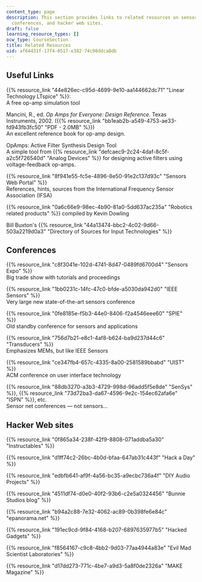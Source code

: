```yaml
---
content_type: page
description: This section provides links to related resources on sensor technologies,
  conferences, and hacker web sites.
draft: false
learning_resource_types: []
ocw_type: CourseSection
title: Related Resources
uid: af64431f-17f4-0517-e382-74c98ddca8db
---
```

## Useful Links

{{% resource_link "44e826ec-c95d-4699-9e10-aa144662dc71" "Linear Technology LTspice" %}}:    
A free op-amp simulation tool

Mancini, R., ed. *Op Amps for Everyone: Design Reference*. Texas Instruments, 2002. ({{% resource_link "bb1eab2b-a549-4753-ae33-fd943fb3fc50" "PDF - 2.0MB" %}})    
An excellent reference book for op-amp design.

OpAmps: Active Filter Synthesis Design Tool    
A simple tool from {{% resource_link "defcaec9-2c24-4daf-8c5f-a2c5f726540d" "Analog Devices" %}} for designing active filters using voltage-feedback op-amps.

{{% resource_link "8f941e55-fc5e-4896-8e50-91e2c137d93c" "Sensors Web Portal" %}}    
References, hints, sources from the International Frequency Sensor Association (IFSA)

{{% resource_link "0a6c66e9-98ec-4b90-81a0-5dd637ac235a" "Robotics related products" %}} compiled by Kevin Dowling

Bill Buxton's {{% resource_link "44a13474-bbc2-4c02-9d66-503a2219d0a3" "Directory of Sources for Input Technologies" %}}

## Conferences

{{% resource_link "c8f3041e-102d-4741-8d47-0489fd6700d4" "Sensors Expo" %}}    
Big trade show with tutorials and proceedings

{{% resource_link "1bb0231c-14fc-47c0-bfde-a5030da942d0" "IEEE Sensors" %}}    
Very large new state-of-the-art sensors conference

{{% resource_link "0fe8185e-f5b3-44e0-8406-f2a4546eee60" "SPIE" %}}    
Old standby conference for sensors and applications

{{% resource_link "756d7b21-e8c1-4af8-b624-ba9d237d44c6" "Transducers" %}}    
Emphasizes MEMs, but like IEEE Sensors

{{% resource_link "ce347fb4-657c-4335-8a00-2581589bbabd" "UIST" %}}    
ACM conference on user interface technology

{{% resource_link "88db3270-a3b3-4729-998d-96add5f5e8de" "SenSys" %}}, {{% resource_link "73d72ba3-da67-4596-9e2c-154ec62afa6e" "ISPN" %}}, etc.    
Sensor net conferences — not sensors…

## Hacker Web sites

{{% resource_link "0f865a34-238f-42f9-8808-071addba5a30" "Instructables" %}}

{{% resource_link "d1ff74c2-26bc-4b0d-bfaa-647ab31c443f" "Hack a Day" %}}

{{% resource_link "edbfb641-af9f-4a56-bc35-a9ecbc736a4f" "DIY Audio Projects" %}}

{{% resource_link "4511df74-d0e0-40f2-93b6-c2e5a0324456" "Bunnie Studios blog" %}}

{{% resource_link "b94a2c88-7e32-4062-ac89-0b398fe6e84c" "epanorama.net" %}}

{{% resource_link "191ec9cd-9f84-4168-b207-6897635977b5" "Hacked Gadgets" %}}

{{% resource_link "f8564167-c9c8-4bb2-9d03-77aa4944a83e" "Evil Mad Scientist Laboratories" %}}

{{% resource_link "d17dd273-771c-4be7-a9d3-5a8f0de2326a" "MAKE Magazine" %}}